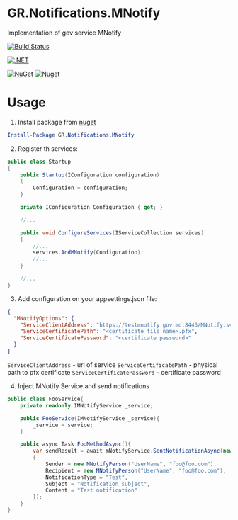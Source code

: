 # GR.Notifications.MNotify
Implementation of gov service MNotify

[![Build Status](https://travis-ci.com/indrivo/GR.Notifications.MNotify.svg?branch=main)](https://travis-ci.com/indrivo/GR.Notifications.MNotify)

[![.NET](https://github.com/indrivo/GR.Notifications.MNotify/actions/workflows/dotnet.yml/badge.svg?branch=main)](https://github.com/indrivo/GR.Notifications.MNotify/actions/workflows/dotnet.yml)

[![NuGet](https://img.shields.io/nuget/v/GR.Notifications.MNotify.svg)](https://www.nuget.org/packages/GR.Notifications.MNotify)
[![Nuget](https://img.shields.io/nuget/dt/GR.Notifications.MNotify)](https://www.nuget.org/packages/GR.Notifications.MNotify)


# Usage

1. Install package from [nuget](https://www.nuget.org/packages/GR.Notifications.MNotify/)

```powershell
Install-Package GR.Notifications.MNotify
```

2. Register th services:

```C#
public class Startup
{
    public Startup(IConfiguration configuration)
    {
        Configuration = configuration;
    }

    private IConfiguration Configuration { get; }

    //...

    public void ConfigureServices(IServiceCollection services)
    {
        //...
        services.AddMNotify(Configuration);
        //...
    }

    //...
}
```

3. Add configuration on your appsettings.json file:

```json
{
  "MNotifyOptions": {
    "ServiceClientAddress": "https://testmnotify.gov.md:8443/MNotify.svc",
    "ServiceCertificatePath": "<certificate file name>.pfx",
    "ServiceCertificatePassword": "<certificate password>"
  }
}
```

`ServiceClientAddress` - url of service
`ServiceCertificatePath` - physical path to pfx certificate
`ServiceCertificatePassword` - certificate password

4. Inject MNotify Service and send notifications

```C#
public class FooService{
    private readonly IMNotifyService _service;

    public FooService(IMNotifyService _service){
        _service = service;
    }

    public async Task FooMethodAsync(){
        var sendResult = await mNotifyService.SentNotificationAsync(new MNotifyNotification
        {
            Sender = new MNotifyPerson("UserName", "foo@foo.com"),
            Recipient = new MNotifyPerson("UserName", "foo@foo.com"),
            NotificationType = "Test",
            Subject = "Notification subject",
            Content = "Test notification"
        });
    }
}
```
